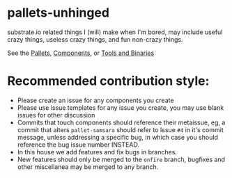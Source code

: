 # pallets-unhinged
substrate.io related things I (will) make when I'm bored, may include useful crazy things, useless crazy things, and fun non-crazy things.

See the [Pallets](https://github.com/joshua-mir/pallets-unhinged/issues/1), [Components](https://github.com/joshua-mir/pallets-unhinged/issues/2), or [Tools and Binaries](https://github.com/joshua-mir/pallets-unhinged/issues/3)

# Recommended contribution style:
* Please create an issue for any components you create
* Please use issue templates for any issue you create, you may use blank issues for other discussion
* Commits that touch components should reference their metaissue, eg, a commit that alters `pallet-samsara` should refer to Issue `#4` in it's commit message, unless addressing a specific bug, in which case you should reference the bug issue number INSTEAD.
* In this house we add features and fix bugs in branches.
* New features should only be merged to the `onfire` branch, bugfixes and other miscellanea may be merged to any branch.
